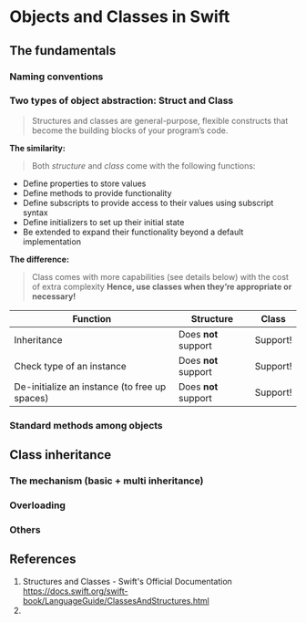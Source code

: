 # Objects and Classes in Swift

## The fundamentals
### Naming conventions

### Two types of object abstraction: Struct and Class

> Structures and classes are general-purpose, flexible constructs that become the building blocks of your program’s code.

**The similarity:** 
> Both *structure* and *class* come with the following functions:
- Define properties to store values
- Define methods to provide functionality
- Define subscripts to provide access to their values using subscript syntax
- Define initializers to set up their initial state
- Be extended to expand their functionality beyond a default implementation


**The difference:**
> Class comes with more capabilities (see details below) with the cost of extra complexity
> **Hence, use classes when they’re appropriate or necessary!**

|Function|Structure|Class|
|-|-|-|
|Inheritance|Does **not** support|Support!|
|Check type of an instance|Does **not** support|Support!|
|De-initialize an instance (to free up spaces)|Does **not** support|Support!|


### Standard methods among objects


## Class inheritance
### The mechanism (basic + multi inheritance)
### Overloading
### Others

## References
1. Structures and Classes - Swift's Official Documentation https://docs.swift.org/swift-book/LanguageGuide/ClassesAndStructures.html
2. 

